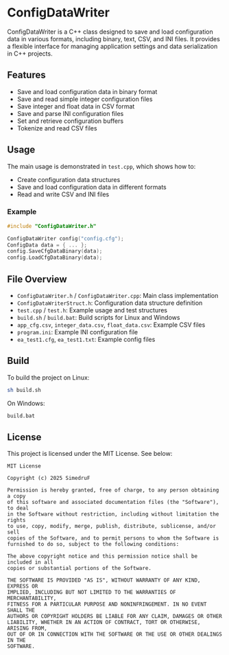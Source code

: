 # ConfigDataWriter

ConfigDataWriter is a C++ class designed to save and load configuration data in various formats, including binary, text, CSV, and INI files. It provides a flexible interface for managing application settings and data serialization in C++ projects.

## Features
- Save and load configuration data in binary format
- Save and read simple integer configuration files
- Save integer and float data in CSV format
- Save and parse INI configuration files
- Set and retrieve configuration buffers
- Tokenize and read CSV files

## Usage
The main usage is demonstrated in `test.cpp`, which shows how to:
- Create configuration data structures
- Save and load configuration data in different formats
- Read and write CSV and INI files

### Example
```cpp
#include "ConfigDataWriter.h"

ConfigDataWriter config("config.cfg");
ConfigData data = { ... };
config.SaveCfgDataBinary(data);
config.LoadCfgDataBinary(data);
```

## File Overview
- `ConfigDataWriter.h` / `ConfigDataWriter.cpp`: Main class implementation
- `ConfigDataWriterStruct.h`: Configuration data structure definition
- `test.cpp` / `test.h`: Example usage and test structures
- `build.sh` / `build.bat`: Build scripts for Linux and Windows
- `app_cfg.csv`, `integer_data.csv`, `float_data.csv`: Example CSV files
- `program.ini`: Example INI configuration file
- `ea_test1.cfg`, `ea_test1.txt`: Example config files

## Build
To build the project on Linux:
```bash
sh build.sh
```
On Windows:
```bat
build.bat
```

## License

This project is licensed under the MIT License. See below:

```
MIT License

Copyright (c) 2025 SimedruF

Permission is hereby granted, free of charge, to any person obtaining a copy
of this software and associated documentation files (the "Software"), to deal
in the Software without restriction, including without limitation the rights
to use, copy, modify, merge, publish, distribute, sublicense, and/or sell
copies of the Software, and to permit persons to whom the Software is
furnished to do so, subject to the following conditions:

The above copyright notice and this permission notice shall be included in all
copies or substantial portions of the Software.

THE SOFTWARE IS PROVIDED "AS IS", WITHOUT WARRANTY OF ANY KIND, EXPRESS OR
IMPLIED, INCLUDING BUT NOT LIMITED TO THE WARRANTIES OF MERCHANTABILITY,
FITNESS FOR A PARTICULAR PURPOSE AND NONINFRINGEMENT. IN NO EVENT SHALL THE
AUTHORS OR COPYRIGHT HOLDERS BE LIABLE FOR ANY CLAIM, DAMAGES OR OTHER
LIABILITY, WHETHER IN AN ACTION OF CONTRACT, TORT OR OTHERWISE, ARISING FROM,
OUT OF OR IN CONNECTION WITH THE SOFTWARE OR THE USE OR OTHER DEALINGS IN THE
SOFTWARE.
```
